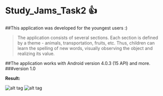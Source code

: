 # Study_Jams_Task2 :+1:

##This application was developed for the youngest users :)

>The application consists of several sections.
>Each section is defined by a theme - animals, transportation, fruits, etc.
>Thus, children can learn the spelling of new words, visually observing the object and realizing its value.

##The application works with Android version 4.0.3 (15 API) and more.
###version 1.0

**Result:**


![alt tag](http://i.imgur.com/zOC4eoV.png)
![alt tag](http://i.imgur.com/abk2JXP.png)
